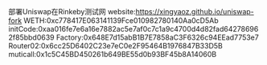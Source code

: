 部署Uniswap在Rinkeby测试网
website:https://xingyaoz.github.io/uniswap-fork
WETH:0xc778417E063141139Fce010982780140Aa0cD5Ab
initCode:0xaa016fe7e6a16e7882ac5e7af0c7c1a9c4700d4d82fad642786962f85bbd0639
Factory:0x648E7d15abB1B7E7858aC3F6326c94EEad7753e7
Router02:0x6cc25D6402C23e7eC0e2F95464B1976847B33D5B
muticall:0x1c5C45BD450261b649BE55d0b93BF45b8A14060B
